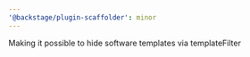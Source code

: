 ```yaml
---
'@backstage/plugin-scaffolder': minor
---
```


Making it possible to hide software templates via templateFilter
